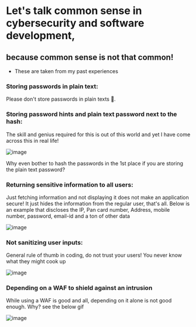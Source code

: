 # Let's talk common sense in cybersecurity and software development,
## because common sense is not that common!

* These are taken from my past experiences

### Storing passwords in plain text:
Please don't store passwords in plain texts 🙏. 


### Storing password hints and plain text password next to the hash:
The skill and genius required for this is out of this world and yet I have come across this in real life!

![image](https://user-images.githubusercontent.com/52862591/145393094-a71f42d5-ed62-4a14-83a2-1f696249ca6a.png)

Why even bother to hash the passwords in the 1st place if you are storing the plain text password?

### Returning sensitive information to all users:
Just fetching information and not displaying it does not make an application secure! It just hides the information from the regular user, that's all.
Below is an example that discloses the IP, Pan card number, Address, mobile number, password, email-id and a ton of other data

![image](https://user-images.githubusercontent.com/52862591/145393931-b8f122e4-58e5-44b6-b870-55455b4e0e8f.png)

### Not sanitizing user inputs:

General rule of thumb in coding, do not trust your users! You never know what they might cook up

![image](https://user-images.githubusercontent.com/52862591/145395094-78f6b133-cdb2-401d-abc6-2d34680401df.png)

### Depending on a WAF to shield against an intrusion

While using a WAF is good and all, depending on it alone is not good enough. Why? see the below gif

![image](https://user-images.githubusercontent.com/52862591/145397343-c9eeb68d-7161-470e-b123-a40b80fcd891.png)
